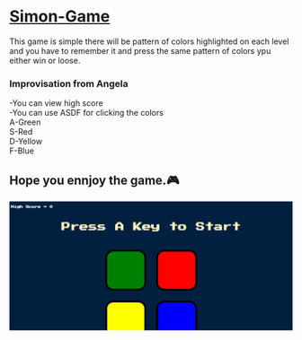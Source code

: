 # [Simon-Game](https://rahulib5.github.io/Simon-Game/)
This game is simple there will be pattern of colors highlighted on each level and you have to remember it and press the same pattern of colors ypu either win or loose.  

### Improvisation from Angela  
-You can view high score  
-You can use ASDF for clicking the colors  
A-Green  
S-Red  
D-Yellow  
F-Blue  

## Hope you ennjoy the game.🎮  

![Sorry Blind ppl](/images/simonSS.png)
